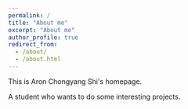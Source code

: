 ```yaml
---
permalink: /
title: "About me"
excerpt: "About me"
author_profile: true
redirect_from: 
  - /about/
  - /about.html
---
```


This is Aron Chongyang Shi's homepage.

A student who wants to do some interesting projects.
